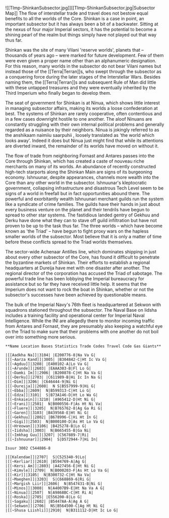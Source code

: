 ![[TImp-ShinkanSubsector.jpg]][[TImp-ShinkanSubsector.jpg|Subsector Map]]
The flow of interstellar trade and travel does not bestow equal benefits to all the worlds of the Core. Shinkan is a case in point, an important subsector but it has always been a bit of a backwater. Sitting at the nexus of four major Imperial sectors, it has the potential to become a shining pearl of the realm but things simply have not played out that way thus far.

Shinkan was the site of many Vilani 'reserve worlds', planets that – thousands of years ago – were marked for future development. Few of them were even given a proper name other than an alphanumeric designation. For this reason, many worlds in the subsector do not bear Vilani names but instead those of the [[Terra|Terran]]s, who swept through the subsector as a conquering force during the later stages of the Interstellar Wars. Besides naming them, the [[Terra|Terran]]s and subsequent Rule of Man did little with these untapped treasures and they were eventually inherited by the Third Imperium who finally began to develop them.

The seat of government for Shinkan is at Ninua, which shows little interest in managing subsector affairs, making its worlds a loose confederation at best. The systems of Shinkan are rarely cooperative, often contentious and in a few cases downright hostile to one another. The aloof Ninuans are constantly struggling with their own internal political problems and generally regarded as a nuisance by their neighbors. Ninua is jokingly referred to as the anshikaam naimiiu saarpuhii , loosely translated as 'the world which looks away'. Indeed it does but Ninua just might find that while its attentions are diverted inward, the remainder of its worlds have moved on without it.

The flow of trade from neighboring Fornast and Antares passes into the Core through Shinkan, which has created a caste of nouveau riche merchants on many of its worlds. An abundance of recently constructed high-tech starports along the Shinkan Main are signs of its burgeoning economy. Ishnuunar, despite appearances, channels more wealth into the Core than any other world in the subsector. Ishnuunar's kleptocratic government, collapsing infrastructure and disastrous Tech Level seem to be signs of a world in freefall but in fact opportunities abound there. The powerful and exorbitantly wealth Ishnuunari merchant guilds run the system like a syndicate of crime families. The guilds have their hands in just about every business venture on the planet and their tendrils have begun to spread to other star systems. The fastidious landed gentry of Gekhuu and Derku have done what they can to stave off guild infiltration but have not proven to be up to the task thus far. The three worlds – which have become known as 'the Triad' – have begun to fight proxy wars on the hapless smaller worlds of the subsector. Most believe that it is only a matter of time before these conflicts spread to the Triad worlds themselves.

The sector-wide Achenaar Antilles line, which dominates shipping in just about every other subsector of the Core, has found it difficult to penetrate the byzantine markets of Shinkan. Their efforts to establish a regional headquarters at Dureija have met with one disaster after another. The regional director of the corporation has accused the Triad of sabotage. The powerful trade line has been lobbying the Imperial bureaucracy for assistance but so far they have received little help. It seems that the Imperium does not want to rock the boat in Shinkan, whether or not the subsector's successes have been achieved by questionable means.

The bulk of the Imperial Navy's 76th fleet is headquartered at Sekwon with squadrons stationed throughout the subsector. The Naval Base on Iidsha includes a training facility and operational center for Imperial Naval Intelligence. While the INI are allegedly there to monitor incoming traffic from Antares and Fornast, they are presumably also keeping a watchful eye on the Triad to make sure that their problems with one another do not boil over into something more serious.

```
**Name Location Bases Statistics Trade Codes Travel Code Gas Giants**

|[[Aadkha Na]]|3104| |E200776-8|Na Va G|
|[[~Aarza Kand]]|3005| |B304842-C|Ht Ic Va G|
|[[~Agduu]]|3208| |E400102-A|Lo Va G|
|[[~Arunde]]|2603| |EAAA303-B|Fl Lo G|
|[[~Damki Im]]|2906| |B200878-C|Ht Na Va G|
|[[~Derku]]|2703| |C611989-B|Hi Ic In Na G|
|[[~Dim]]|3206| |C646444-9|Ni G|
|[[~Dureija]]|2608|  N S|B557999-9|Hi G|
|[[~Ebba]]|2609|  N|B599313-C|Ht Lo G|
|[[~Edza]]|3101|  S|B73A146-D|Ht Lo Wa G|
|[[~Enkaiein]]|3210| |A965412-D|Ht Ni G|
|[[~Erani]]|2501|  N|B000556-F|As Ht Ni Va|
|[[~Fluere]]|3205|  N|B765762-8|Ag Ga Ri G|
|[[~Garen]]|3103| |B439568-E|Ht Ni G|
|[[~Gekhuu]]|2802| |B678996-C|Hi Ht In G|
|[[~Gigi]]|2503|  N|B000100-D|As Ht Lo Va G|
|[[~Hreowan]]|3106| |B425278-B|Lo G|
|[[~Iidsha]]|3003|  N|B665455-B|Ga Ni|
|[[~Imkhag Guu]]|3207| |C567889-7|Ri|
|[[~Ishnuunar]]|2904|  S|D572944-7|Hi In|

Isuur 3002 C544886-8

|[[Kalendae]]|2707|  S|C525340-9|Lo|
|[[~Kerliar]]|2610| |B594769-A|Ag G|
|[[~Kersi Am]]|2803| |A427456-E|Ht Ni G|
|[[~Kimvle]]|2709|  N|B000203-F|As Ht Lo Va G|
|[[~Kir]]|3105|  N|B300732-C|Ht Na Va|
|[[~Maeghen]]|3203|  S|C668869-6|Ri G|
|[[~Margish Liir]]|2606|  N|B547431-B|Ni G|
|[[~Minos]]|3008|  N|A4007B9-E|Ht Na Va A G|
|[[~Ninua]]|2507|  N|A9868BC-C|Ht Ri A|
|[[~Roska]]|2705| |E556200-8|Lo G|
|[[~Sagaku]]|2602| |B5447AA-A|Ag A G|
|[[~Sekwon]]|2706|  NS|B564500-C|Ag Ht Ni G|
|[[~Shusa Liishli]]|2910|  N|B311112-D|Ht Ic Lo G|
